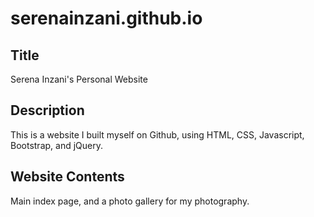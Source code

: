 # serenainzani.github.io

## Title
Serena Inzani's Personal Website

## Description
This is a website I built myself on Github, using HTML, CSS, Javascript, Bootstrap, and jQuery. 

## Website Contents
Main index page, and a photo gallery for my photography.
